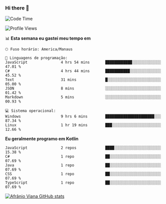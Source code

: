 ### Hi there 👋

<!--
**afranio-viana/afranio-viana** is a ✨ _special_ ✨ repository because its `README.md` (this file) appears on your GitHub profile.

Here are some ideas to get you started:

- 🔭 I’m currently working on ...
- 🌱 I’m currently learning ...
- 👯 I’m looking to collaborate on ...
- 🤔 I’m looking for help with ...
- 💬 Ask me about ...
- 📫 How to reach me: ...
- 😄 Pronouns: ...
- ⚡ Fun fact: ...
-->
<!--START_SECTION:waka-->
![Code Time](http://img.shields.io/badge/Code%20Time-146%20hrs%2059%20mins-blue)

![Profile Views](http://img.shields.io/badge/Visualizac%C3%B5es%20do%20perfil-0-blue)

📊 **Esta semana eu gastei meu tempo em** 

```text
🕑︎ Fuso horário: America/Manaus

💬 Linguagens de programação: 
JavaScript               4 hrs 54 mins       ████████████░░░░░░░░░░░░░   47.01 % 
C#                       4 hrs 44 mins       ███████████░░░░░░░░░░░░░░   45.52 % 
Text                     31 mins             █░░░░░░░░░░░░░░░░░░░░░░░░   05.00 % 
JSON                     8 mins              ░░░░░░░░░░░░░░░░░░░░░░░░░   01.42 % 
Markdown                 5 mins              ░░░░░░░░░░░░░░░░░░░░░░░░░   00.93 % 

💻 Sistema operacional: 
Windows                  9 hrs 6 mins        ██████████████████████░░░   87.34 % 
Linux                    1 hr 19 mins        ███░░░░░░░░░░░░░░░░░░░░░░   12.66 % 
```

**Eu geralmente programo em Kotlin** 

```text
JavaScript               2 repos             ████░░░░░░░░░░░░░░░░░░░░░   15.38 % 
C#                       1 repo              ██░░░░░░░░░░░░░░░░░░░░░░░   07.69 % 
Java                     1 repo              ██░░░░░░░░░░░░░░░░░░░░░░░   07.69 % 
CSS                      1 repo              ██░░░░░░░░░░░░░░░░░░░░░░░   07.69 % 
TypeScript               1 repo              ██░░░░░░░░░░░░░░░░░░░░░░░   07.69 % 
```




<!--END_SECTION:waka-->
[![Afrânio Viana GitHub stats](https://github-readme-stats.vercel.app/api?username=afranio-viana)](https://github.com/anuraghazra/github-readme-stats)
